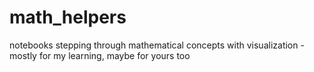 # math_helpers
notebooks stepping through mathematical concepts with visualization - mostly for my learning, maybe for yours too
